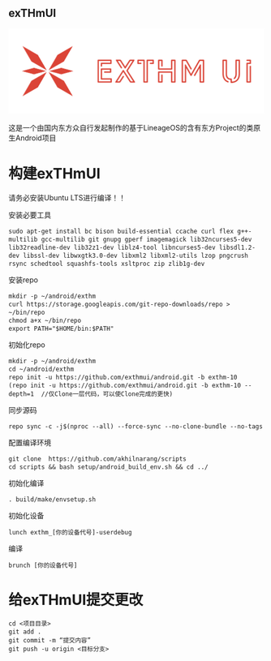 ## exTHmUI
![](logo.png)

<p>这是一个由国内东方众自行发起制作的基于LineageOS的含有东方Project的类原生Android项目</p>


# 构建exTHmUI

请务必安装Ubuntu LTS进行编译！！

安装必要工具
```
sudo apt-get install bc bison build-essential ccache curl flex g++-multilib gcc-multilib git gnupg gperf imagemagick lib32ncurses5-dev lib32readline-dev lib32z1-dev liblz4-tool libncurses5-dev libsdl1.2-dev libssl-dev libwxgtk3.0-dev libxml2 libxml2-utils lzop pngcrush rsync schedtool squashfs-tools xsltproc zip zlib1g-dev
```
安装repo
```
mkdir -p ~/android/exthm
curl https://storage.googleapis.com/git-repo-downloads/repo > ~/bin/repo
chmod a+x ~/bin/repo
export PATH="$HOME/bin:$PATH"
```
初始化repo
```
mkdir -p ~/android/exthm
cd ~/android/exthm
repo init -u https://github.com/exthmui/android.git -b exthm-10
(repo init -u https://github.com/exthmui/android.git -b exthm-10 --depth=1  //仅Clone一层代码，可以使Clone完成的更快)
```
同步源码
```
repo sync -c -j$(nproc --all) --force-sync --no-clone-bundle --no-tags
```
配置编译环境
```
git clone  https://github.com/akhilnarang/scripts 
cd scripts && bash setup/android_build_env.sh && cd ../
```
初始化编译
```
. build/make/envsetup.sh
```
初始化设备
```
lunch exthm_[你的设备代号]-userdebug
```
编译
```
brunch [你的设备代号]
```

# 给exTHmUI提交更改

```
cd <项目目录>
git add .
git commit -m “提交内容”
git push -u origin <目标分支>
```
